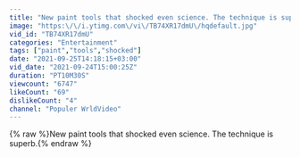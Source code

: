```yaml
---
title: "New paint tools that shocked even science. The technique is superb."
image: "https:\/\/i.ytimg.com\/vi\/TB74XR17dmU\/hqdefault.jpg"
vid_id: "TB74XR17dmU"
categories: "Entertainment"
tags: ["paint","tools","shocked"]
date: "2021-09-25T14:18:15+03:00"
vid_date: "2021-09-24T15:00:25Z"
duration: "PT10M30S"
viewcount: "6747"
likeCount: "69"
dislikeCount: "4"
channel: "Populer WrldVideo"
---
```

{% raw %}New paint tools that shocked even science. The technique is superb.{% endraw %}
